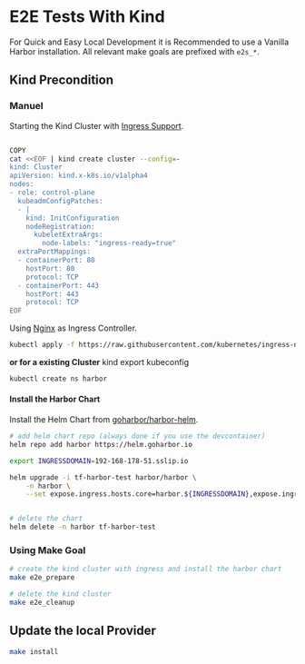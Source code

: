 # E2E Tests With Kind

For Quick and Easy Local Development it is Recommended to use a Vanilla Harbor installation.
All relevant make goals are prefixed with ```e2s_*```.

## Kind Precondition

### Manuel

Starting the Kind Cluster with [Ingress Support](https://kind.sigs.k8s.io/docs/user/ingress/).

```bash

COPY
cat <<EOF | kind create cluster --config=-
kind: Cluster
apiVersion: kind.x-k8s.io/v1alpha4
nodes:
- role: control-plane
  kubeadmConfigPatches:
  - |
    kind: InitConfiguration
    nodeRegistration:
      kubeletExtraArgs:
        node-labels: "ingress-ready=true"
  extraPortMappings:
  - containerPort: 80
    hostPort: 80
    protocol: TCP
  - containerPort: 443
    hostPort: 443
    protocol: TCP
EOF
```

Using [Nginx](https://kind.sigs.k8s.io/docs/user/ingress/#ingress-nginx) as Ingress Controller.

```bash
kubectl apply -f https://raw.githubusercontent.com/kubernetes/ingress-nginx/ingress-nginx-2.2.0/deploy/static/provider/kind/deploy.yaml
```

**or for a existing Cluster**
kind export kubeconfig

```bash
kubectl create ns harbor
```

#### Install the Harbor Chart

Install the Helm Chart from [goharbor/harbor-helm](https://github.com/goharbor/harbor-helm).

```bash
# add helm chart repo (always done if you use the devcontainer)
helm repo add harbor https://helm.goharbor.io

export INGRESSDOMAIN=192-168-178-51.sslip.io

helm upgrade -i tf-harbor-test harbor/harbor \
    -n harbor \
    --set expose.ingress.hosts.core=harbor.${INGRESSDOMAIN},expose.ingress.hosts.notary=notary.${INGRESSDOMAIN},externalURL=https://harbor.${INGRESSDOMAIN}


# delete the chart
helm delete -n harbor tf-harbor-test
```

### Using Make Goal

```sh
# create the kind cluster with ingress and install the harbor chart
make e2e_prepare

# delete the kind cluster
make e2e_cleanup
```

## Update the local Provider

```bash
make install
```
